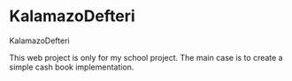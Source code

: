 # KalamazoDefteri
KalamazoDefteri

This web project is only for my school project. 
The main case is to create a simple cash book implementation.
